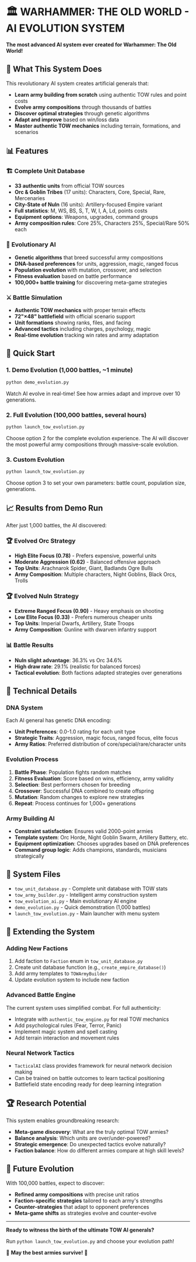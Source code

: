 # 🏛️ WARHAMMER: THE OLD WORLD - AI EVOLUTION SYSTEM

**The most advanced AI system ever created for Warhammer: The Old World!**

## 🧬 What This System Does

This revolutionary AI system creates artificial generals that:
- **Learn army building from scratch** using authentic TOW rules and point costs
- **Evolve army compositions** through thousands of battles
- **Discover optimal strategies** through genetic algorithms
- **Adapt and improve** based on win/loss data
- **Master authentic TOW mechanics** including terrain, formations, and scenarios

## 📊 Features

### 🏗️ **Complete Unit Database**
- **33 authentic units** from official TOW sources
- **Orc & Goblin Tribes** (17 units): Characters, Core, Special, Rare, Mercenaries
- **City-State of Nuln** (16 units): Artillery-focused Empire variant
- **Full statistics**: M, WS, BS, S, T, W, I, A, Ld, points costs
- **Equipment options**: Weapons, upgrades, command groups
- **Army composition rules**: Core 25%, Characters 25%, Special/Rare 50% each

### 🧬 **Evolutionary AI**
- **Genetic algorithms** that breed successful army compositions
- **DNA-based preferences** for units, aggression, magic, ranged focus
- **Population evolution** with mutation, crossover, and selection
- **Fitness evaluation** based on battle performance
- **100,000+ battle training** for discovering meta-game strategies

### ⚔️ **Battle Simulation**
- **Authentic TOW mechanics** with proper terrain effects
- **72"×48" battlefield** with official scenario support
- **Unit formations** showing ranks, files, and facing
- **Advanced tactics** including charges, psychology, magic
- **Real-time evolution** tracking win rates and army adaptation

## 🚀 Quick Start

### 1. **Demo Evolution (1,000 battles, ~1 minute)**
```bash
python demo_evolution.py
```
Watch AI evolve in real-time! See how armies adapt and improve over 10 generations.

### 2. **Full Evolution (100,000 battles, several hours)**
```bash
python launch_tow_evolution.py
```
Choose option 2 for the complete evolution experience. The AI will discover the most powerful army compositions through massive-scale evolution.

### 3. **Custom Evolution**
```bash
python launch_tow_evolution.py
```
Choose option 3 to set your own parameters: battle count, population size, generations.

## 📈 Results from Demo Run

After just 1,000 battles, the AI discovered:

### 🏆 **Evolved Orc Strategy**
- **High Elite Focus (0.78)** - Prefers expensive, powerful units
- **Moderate Aggression (0.62)** - Balanced offensive approach
- **Top Units**: Arachnarok Spider, Giant, Badlands Ogre Bulls
- **Army Composition**: Multiple characters, Night Goblins, Black Orcs, Trolls

### 🏆 **Evolved Nuln Strategy**  
- **Extreme Ranged Focus (0.90)** - Heavy emphasis on shooting
- **Low Elite Focus (0.33)** - Prefers numerous cheaper units
- **Top Units**: Imperial Dwarfs, Artillery, State Troops
- **Army Composition**: Gunline with dwarven infantry support

### 📊 **Battle Results**
- **Nuln slight advantage**: 36.3% vs Orc 34.6%
- **High draw rate**: 29.1% (realistic for balanced forces)
- **Tactical evolution**: Both factions adapted strategies over generations

## 🔬 Technical Details

### **DNA System**
Each AI general has genetic DNA encoding:
- **Unit Preferences**: 0.0-1.0 rating for each unit type
- **Strategic Traits**: Aggression, magic focus, ranged focus, elite focus
- **Army Ratios**: Preferred distribution of core/special/rare/character units

### **Evolution Process**
1. **Battle Phase**: Population fights random matches
2. **Fitness Evaluation**: Score based on wins, efficiency, army validity
3. **Selection**: Best performers chosen for breeding
4. **Crossover**: Successful DNA combined to create offspring
5. **Mutation**: Random changes to explore new strategies
6. **Repeat**: Process continues for 1,000+ generations

### **Army Building AI**
- **Constraint satisfaction**: Ensures valid 2000-point armies
- **Template system**: Orc Horde, Night Goblin Swarm, Artillery Battery, etc.
- **Equipment optimization**: Chooses upgrades based on DNA preferences
- **Command group logic**: Adds champions, standards, musicians strategically

## 📁 System Files

- `tow_unit_database.py` - Complete unit database with TOW stats
- `tow_army_builder.py` - Intelligent army construction system  
- `tow_evolution_ai.py` - Main evolutionary AI engine
- `demo_evolution.py` - Quick demonstration (1,000 battles)
- `launch_tow_evolution.py` - Main launcher with menu system

## 🎯 Extending the System

### **Adding New Factions**
1. Add faction to `Faction` enum in `tow_unit_database.py`
2. Create unit database function (e.g., `create_empire_database()`)
3. Add army templates to `TOWArmyBuilder`
4. Update evolution system to include new faction

### **Advanced Battle Engine**
The current system uses simplified combat. For full authenticity:
- Integrate with `authentic_tow_engine.py` for real TOW mechanics
- Add psychological rules (Fear, Terror, Panic)
- Implement magic system and spell casting
- Add terrain interaction and movement rules

### **Neural Network Tactics**
- `TacticalAI` class provides framework for neural network decision making
- Can be trained on battle outcomes to learn tactical positioning
- Battlefield state encoding ready for deep learning integration

## 🏆 Research Potential

This system enables groundbreaking research:
- **Meta-game discovery**: What are the truly optimal TOW armies?
- **Balance analysis**: Which units are over/under-powered?
- **Strategic emergence**: Do unexpected tactics evolve naturally?
- **Faction balance**: How do different armies compare at high skill levels?

## 🔮 Future Evolution

With 100,000 battles, expect to discover:
- **Refined army compositions** with precise unit ratios
- **Faction-specific strategies** tailored to each army's strengths
- **Counter-strategies** that adapt to opponent preferences
- **Meta-game shifts** as strategies evolve and counter-evolve

---

**Ready to witness the birth of the ultimate TOW AI generals?**

Run `python launch_tow_evolution.py` and choose your evolution path!

🧬 **May the best armies survive!** 🧬 
